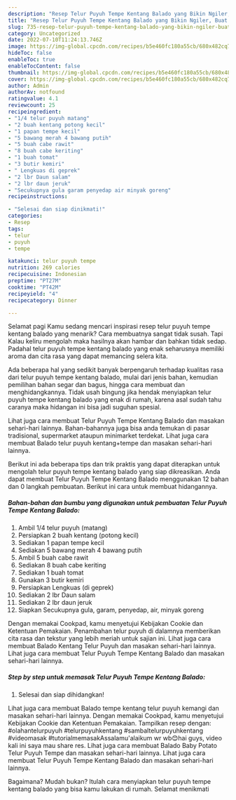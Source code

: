 ```yaml
---
description: "Resep Telur Puyuh Tempe Kentang Balado yang Bikin Ngiler, Buat Buka Puasa}"
title: "Resep Telur Puyuh Tempe Kentang Balado yang Bikin Ngiler, Buat Buka Puasa}"
slug: 735-resep-telur-puyuh-tempe-kentang-balado-yang-bikin-ngiler-buat-buka-puasa
category: Uncategorized
date: 2022-07-10T11:24:13.746Z
image: https://img-global.cpcdn.com/recipes/b5e460fc180a55cb/680x482cq70/telur-puyuh-tempe-kentang-balado-foto-resep-utama.jpg
hideToc: false
enableToc: true
enableTocContent: false
thumbnail: https://img-global.cpcdn.com/recipes/b5e460fc180a55cb/680x482cq70/telur-puyuh-tempe-kentang-balado-foto-resep-utama.jpg
cover: https://img-global.cpcdn.com/recipes/b5e460fc180a55cb/680x482cq70/telur-puyuh-tempe-kentang-balado-foto-resep-utama.jpg
author: Admin
authorAv: notfound
ratingvalue: 4.1
reviewcount: 25
recipeingredient:
- "1/4 telur puyuh matang"
- "2 buah kentang potong kecil"
- "1 papan tempe kecil"
- "5 bawang merah 4 bawang putih"
- "5 buah cabe rawit"
- "8 buah cabe keriting"
- "1 buah tomat"
- "3 butir kemiri"
- " Lengkuas di geprek"
- "2 lbr Daun salam"
- "2 lbr daun jeruk"
- "Secukupnya gula garam penyedap air minyak goreng"
recipeinstructions:

- "Selesai dan siap dinikmati!"
categories:
- Resep
tags:
- telur
- puyuh
- tempe

katakunci: telur puyuh tempe 
nutrition: 269 calories
recipecuisine: Indonesian
preptime: "PT27M"
cooktime: "PT42M"
recipeyield: "4"
recipecategory: Dinner

---
```



Selamat pagi Kamu sedang mencari inspirasi resep telur puyuh tempe kentang balado yang menarik? Cara membuatnya sangat tidak susah. Tapi Kalau keliru mengolah maka hasilnya akan hambar dan bahkan tidak sedap. Padahal telur puyuh tempe kentang balado yang enak seharusnya memiliki aroma dan cita rasa yang dapat memancing selera kita.


Ada beberapa hal yang sedikit banyak berpengaruh terhadap kualitas rasa dari telur puyuh tempe kentang balado, mulai dari jenis bahan, kemudian pemilihan bahan segar dan bagus, hingga cara membuat dan menghidangkannya. Tidak usah bingung jika hendak menyiapkan telur puyuh tempe kentang balado yang enak di rumah, karena asal sudah tahu caranya maka hidangan ini bisa jadi suguhan spesial.

Lihat juga cara membuat Telur Puyuh Tempe Kentang Balado dan masakan sehari-hari lainnya. Bahan-bahannya juga bisa anda temukan di pasar tradisional, supermarket ataupun minimarket terdekat. Lihat juga cara membuat Balado telur puyuh kentang+tempe dan masakan sehari-hari lainnya.


Berikut ini ada beberapa tips dan trik praktis yang dapat diterapkan untuk mengolah telur puyuh tempe kentang balado yang siap dikreasikan. Anda dapat membuat Telur Puyuh Tempe Kentang Balado menggunakan 12 bahan dan 0 langkah pembuatan. Berikut ini cara untuk membuat hidangannya.

<!--inarticleads1-->

##### Bahan-bahan dan bumbu yang digunakan untuk pembuatan Telur Puyuh Tempe Kentang Balado:

1. Ambil 1/4 telur puyuh (matang)
1. Persiapkan 2 buah kentang (potong kecil)
1. Sediakan 1 papan tempe kecil
1. Sediakan 5 bawang merah 4 bawang putih
1. Ambil 5 buah cabe rawit
1. Sediakan 8 buah cabe keriting
1. Sediakan 1 buah tomat
1. Gunakan 3 butir kemiri
1. Persiapkan  Lengkuas (di geprek)
1. Sediakan 2 lbr Daun salam
1. Sediakan 2 lbr daun jeruk
1. Siapkan Secukupnya gula, garam, penyedap, air, minyak goreng


Dengan memakai Cookpad, kamu menyetujui Kebijakan Cookie dan Ketentuan Pemakaian. Penambahan telur puyuh di dalamnya memberikan cita rasa dan tekstur yang lebih meriah untuk sajian ini. Lihat juga cara membuat Balado Kentang Telur Puyuh dan masakan sehari-hari lainnya. Lihat juga cara membuat Telur Puyuh Tempe Kentang Balado dan masakan sehari-hari lainnya. 

<!--inarticleads2-->

##### Step by step untuk memasak Telur Puyuh Tempe Kentang Balado:


1. Selesai dan siap dihidangkan!

Lihat juga cara membuat Balado tempe kentang telur puyuh kemangi dan masakan sehari-hari lainnya. Dengan memakai Cookpad, kamu menyetujui Kebijakan Cookie dan Ketentuan Pemakaian. Tampilkan resep dengan: #olahantelurpuyuh #telurpuyuhkentang #sambaltelurpuyuhkentang #videomasak #tutorialmemasakAssalamu&#39;alaikum wr wb😊hai guys, video kali ini saya mau share res. Lihat juga cara membuat Balado Baby Potato Telur Puyuh Tempe dan masakan sehari-hari lainnya. Lihat juga cara membuat Telur Puyuh Tempe Kentang Balado dan masakan sehari-hari lainnya. 

Bagaimana? Mudah bukan? Itulah cara menyiapkan telur puyuh tempe kentang balado yang bisa kamu lakukan di rumah. Selamat menikmati
